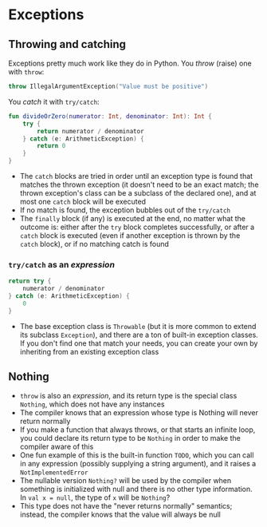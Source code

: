 # Exceptions

## Throwing and catching

Exceptions pretty much work like they do in Python. You <i>throw</i> (raise) one with `throw`:

```kotlin
throw IllegalArgumentException("Value must be positive")
```

You <i>catch</i> it with `try/catch`:

```kotlin
fun divideOrZero(numerator: Int, denominator: Int): Int {
    try {
        return numerator / denominator
    } catch (e: ArithmeticException) {
        return 0
    }
}
```

* The `catch` blocks are tried in order until an exception type is found that matches the thrown exception (it doesn't need to be an 
exact match; the thrown exception's class can be a subclass of the declared one), and at most one `catch` block will be executed
* If no match is found, the exception bubbles out of the `try/catch`
* The `finally` block (if any) is executed at the end, no matter what the outcome is: either after the `try` block completes 
successfully, or after a `catch` block is executed (even if another exception is thrown by the `catch` block), or if no matching catch is found

### `try/catch` as an <i>expression</i>

```kotlin
return try {
    numerator / denominator
} catch (e: ArithmeticException) {
    0
}
```
* The base exception class is `Throwable` (but it is more common to extend its subclass `Exception`), and there are a ton of built-in 
exception classes. If you don't find one that match your needs, you can create your own by inheriting from an existing exception class

## Nothing

* `throw` is also an <i>expression</i>, and its return type is the special class `Nothing`, which does not have any instances
* The compiler knows that an expression whose type is Nothing will never return normally
* If you make a function that always throws, or that starts an infinite loop, you could declare its return type to be `Nothing` in 
order to make the compiler aware of this
* One fun example of this is the built-in function `TODO`, which you can call in any expression (possibly supplying a string argument), 
and it raises a `NotImplementedError`
* The nullable version `Nothing?` will be used by the compiler when something is initialized with null and there is no other type 
information. In `val x = null`, the type of `x` will be `Nothing`?
* This type does not have the "never returns normally" semantics; instead, the compiler knows that the value will always be null




